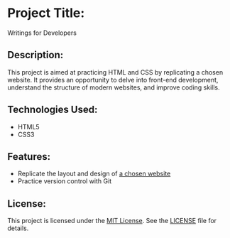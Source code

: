 # Project Title:
Writings for Developers

## Description:
This project is aimed at practicing HTML and CSS by replicating a chosen website. It provides an opportunity to delve into front-end development, understand the structure of modern websites, and improve coding skills.

## Technologies Used:
- HTML5
- CSS3

## Features:
- Replicate the layout and design of [a chosen website](https://www.figma.com/file/nh0V05z3NB87ue9v5PcO3R/writings.dev?type=design&node-id=0-1&mode=design)
- Practice version control with Git

## License:
This project is licensed under the [MIT License](https://opensource.org/licenses/MIT). See the [LICENSE](LICENSE) file for details.